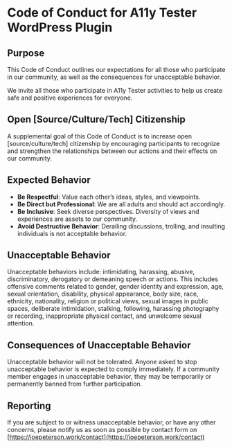 # Code of Conduct for A11y Tester WordPress Plugin

## Purpose

This Code of Conduct outlines our expectations for all those who participate in our community, as well as the consequences for unacceptable behavior.

We invite all those who participate in A11y Tester activities to help us create safe and positive experiences for everyone.

## Open [Source/Culture/Tech] Citizenship

A supplemental goal of this Code of Conduct is to increase open [source/culture/tech] citizenship by encouraging participants to recognize and strengthen the relationships between our actions and their effects on our community.

## Expected Behavior

-   **Be Respectful**: Value each other’s ideas, styles, and viewpoints.
-   **Be Direct but Professional**: We are all adults and should act accordingly.
-   **Be Inclusive**: Seek diverse perspectives. Diversity of views and experiences are assets to our community.
-   **Avoid Destructive Behavior**: Derailing discussions, trolling, and insulting individuals is not acceptable behavior.

## Unacceptable Behavior

Unacceptable behaviors include: intimidating, harassing, abusive, discriminatory, derogatory or demeaning speech or actions. This includes offensive comments related to gender, gender identity and expression, age, sexual orientation, disability, physical appearance, body size, race, ethnicity, nationality, religion or political views, sexual images in public spaces, deliberate intimidation, stalking, following, harassing photography or recording, inappropriate physical contact, and unwelcome sexual attention.

## Consequences of Unacceptable Behavior

Unacceptable behavior will not be tolerated. Anyone asked to stop unacceptable behavior is expected to comply immediately. If a community member engages in unacceptable behavior, they may be temporarily or permanently banned from further participation.

## Reporting

If you are subject to or witness unacceptable behavior, or have any other concerns, please notify us as soon as possible by contact form on [https://joepeterson.work/contact](https://joepeterson.work/contact)
